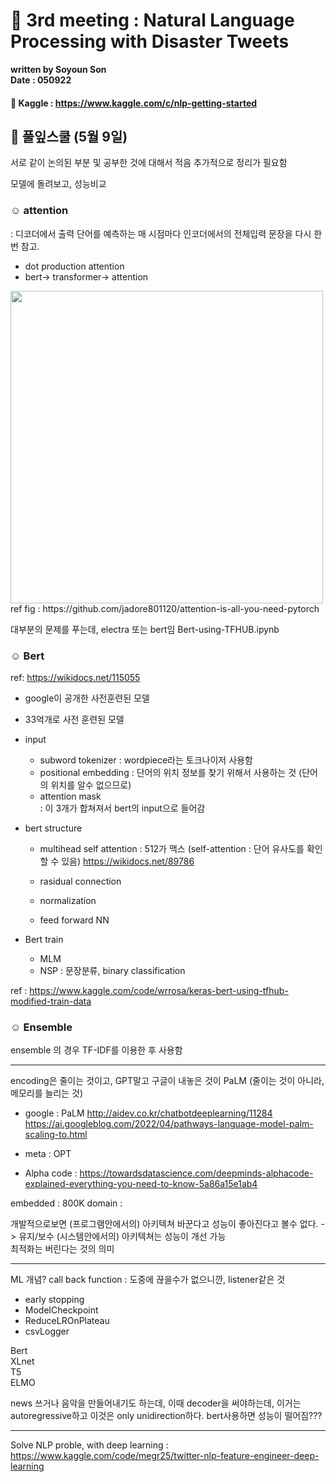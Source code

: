 # 🌋 3rd meeting : Natural Language Processing with Disaster Tweets 

**written by Soyoun Son**         
**Date : 050922**

#### 🦆 Kaggle : https://www.kaggle.com/c/nlp-getting-started

## 🌱 풀잎스쿨 (5월 9일) 

서로 같이 논의된 부분 및 공부한 것에 대해서 적음
추가적으로 정리가 필요함 


모델에 돌려보고, 성능비교 

### ☺︎ attention 
: 디코더에서 출력 단어를 예측하는 매 시점마다 인코더에서의 전체입력 문장을 다시 한번 참고.
- dot production attention 
- bert-> transformer-> attention 

<img src="/images/attention.png" width="500">
ref fig : https://github.com/jadore801120/attention-is-all-you-need-pytorch


대부분의 문제를 푸는데, electra 또는 bert임 
Bert-using-TFHUB.ipynb

### ☺︎ Bert
ref: https://wikidocs.net/115055

- google이 공개한 사전훈련된 모델 
- 33억개로 사전 훈련된 모델 
- input 
   + subword tokenizer : wordpiece라는 토크나이저 사용함 
   + positional embedding : 단어의 위치 정보를 찾기 위해서 사용하는 것 (단어의 위치를 알수 없으므로) 
   + attention mask  
  : 이 3개가 합쳐져서 bert의 input으로 들어감 
- bert structure 
   + multihead self attention : 512가 맥스
     (self-attention : 단어 유사도를 확인할 수 있음)
     https://wikidocs.net/89786
         
   + rasidual connection  
   + normalization 
   + feed forward NN 

- Bert train 
  + MLM
  + NSP : 문장분류, binary classification 

ref : https://www.kaggle.com/code/wrrosa/keras-bert-using-tfhub-modified-train-data


### ☺︎ Ensemble 
ensemble 의 경우 TF-IDF를 이용한 후 사용함 




---------------
encoding은 줄이는 것이고, GPT말고 구글이 내놓은 것이 PaLM (줄이는 것이 아니라, 메모리를 늘리는 것)
+ google : PaLM
http://aidev.co.kr/chatbotdeeplearning/11284
https://ai.googleblog.com/2022/04/pathways-language-model-palm-scaling-to.html

+ meta : OPT 

+ Alpha code : https://towardsdatascience.com/deepminds-alphacode-explained-everything-you-need-to-know-5a86a15e1ab4


embedded : 800K
domain : 


개발적으로보면 (프로그램안에서의) 아키텍쳐 바꾼다고 성능이 좋아진다고 볼수 없다. -> 유지/보수
(시스템안에서의) 아키텍쳐는 성능이 개선 가능  
최적화는 버린다는 것의 의미


-----------------
ML 개념? 
call back function : 도중에 끊을수가 없으니깐, listener같은 것  
+ early stopping
+ ModelCheckpoint
+ ReduceLROnPlateau
+ csvLogger


Bert      
XLnet      
T5     
ELMO 

news 쓰거나 음악을 만들어내기도 하는데, 이때 decoder을 써야하는데, 이거는 autoregressive하고 이것은 only unidirection하다. 
bert사용하면 성능이 떨어짐???   


------------------
Solve NLP proble, with deep learning : https://www.kaggle.com/code/megr25/twitter-nlp-feature-engineer-deep-learning

